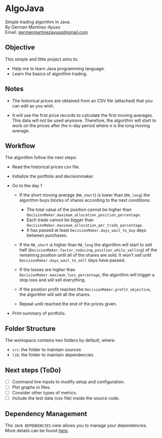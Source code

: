 # AlgoJava
Simple trading algorithm in Java.  
By German Martinez-Ayuso  
Email: germanmartinezayuso@gmail.com  

## Objective
This simple and little project aims to:
- Help me to learn Java programming language.
- Learn the basics of algorithm trading. 

## Notes

- The historical prices are obtained from an CSV file (attached) that you can edit as you wish. 

- It will use the first price records to calculate the first moving averages. This data will not be used anymore. Therefore, the algorithm will start to work on the prices after the n-day period where n is the long moving average. 

## Workflow
The algorithm follow the next steps:
- Read the historical prices csv file. 
- Initialize the portfolio and decisionmaker.
- Go to the day 1
    - If the short moving average (`MA_short`) is lower than (`MA_long`) the algorithm buys blocks of shares according to the next conditions:
        - The total value of the position cannot be higher than `DecisionMaker.maximum_allocation_position_percentage`. 
        - Each trade cannot be bigger than `DecisionMaker.maximum_allocation_per_trade_percentage`.
        - It has passed at least `DecisionMaker.days_wait_to_buy` days between purchases.

    - If the `MA_short` is higher than `MA_long` the algorithm will start to sell half (`DecisionMaker.factor_reducing_position_while_selling`) of the remaining position until all of the shares are sold. It won't sell until `DecisionMaker.days_wait_to_sell` days have passed.

    - If the losses are higher than `DecisionMaker.maximum_loss_percentage`, the algorithm will trigger a stop loss and will sell everything.

    - If the position profit reaches the `DecisionMaker.profit_objective`, the algorithm will sell all the shares.

    - Repeat until reached the end of the prices given.

- Print summary of portfolio.

## Folder Structure

The workspace contains two folders by default, where:

- `src`: the folder to maintain sources
- `lib`: the folder to maintain dependencies


## Next steps (ToDo)
- [ ] Command line inputs to modify setup and configuration.
- [ ] Plot graphs in files. 
- [ ] Consider other types of metrics.
- [ ] Include the test data (csv file) inside the source code.
## Dependency Management

The `JAVA DEPENDENCIES` view allows you to manage your dependencies. More details can be found [here](https://github.com/microsoft/vscode-java-pack/blob/master/release-notes/v0.9.0.md#work-with-jar-files-directly).
